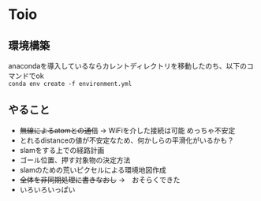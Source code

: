# Toio

## 環境構築

anacondaを導入しているならカレントディレクトリを移動したのち、以下のコマンドでok  
`conda env create -f environment.yml`

## やること　
- ~~無線によるatomとの通信~~ -> WiFiを介した接続は可能 めっちゃ不安定
- とれるdistanceの値が不安定なため、何かしらの平滑化がいるかも？
- slamをする上での経路計画
- ゴール位置、押す対象物の決定方法
- slamのための荒いピクセルによる環境地図作成
- ~~全体を非同期処理に書きなおし~~   ->　おそらくできた
- いろいろいっぱい
